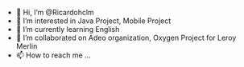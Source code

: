 - 👋 Hi, I’m @Ricardohclm
- 👀 I’m interested in Java Project, Mobile Project
- 🌱 I’m currently learning English
- 💞️ I’m collaborated on Adeo organization, Oxygen Project for Leroy Merlin
- 📫 How to reach me ...

<!---
Ricardohclm/Ricardohclm is a ✨ special ✨ repository because its `README.md` (this file) appears on your GitHub profile.
You can click the Preview link to take a look at your changes.
--->

